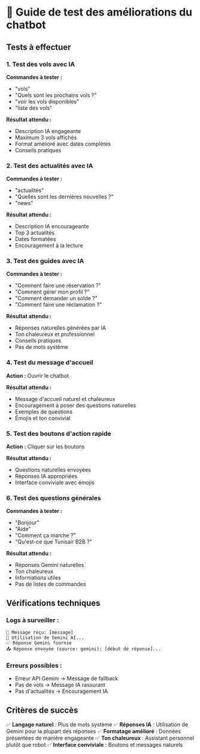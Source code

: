 # 🧪 Guide de test des améliorations du chatbot

## Tests à effectuer

### 1. **Test des vols avec IA**
**Commandes à tester :**
- "vols"
- "Quels sont les prochains vols ?"
- "voir les vols disponibles"
- "liste des vols"

**Résultat attendu :**
- Description IA engageante
- Maximum 3 vols affichés
- Format amélioré avec dates complètes
- Conseils pratiques

### 2. **Test des actualités avec IA**
**Commandes à tester :**
- "actualités"
- "Quelles sont les dernières nouvelles ?"
- "news"

**Résultat attendu :**
- Description IA encourageante
- Top 3 actualités
- Dates formatées
- Encouragement à la lecture

### 3. **Test des guides avec IA**
**Commandes à tester :**
- "Comment faire une réservation ?"
- "Comment gérer mon profil ?"
- "Comment demander un solde ?"
- "Comment faire une réclamation ?"

**Résultat attendu :**
- Réponses naturelles générées par IA
- Ton chaleureux et professionnel
- Conseils pratiques
- Pas de mots système

### 4. **Test du message d'accueil**
**Action :** Ouvrir le chatbot

**Résultat attendu :**
- Message d'accueil naturel et chaleureux
- Encouragement à poser des questions naturelles
- Exemples de questions
- Émojis et ton convivial

### 5. **Test des boutons d'action rapide**
**Action :** Cliquer sur les boutons

**Résultat attendu :**
- Questions naturelles envoyées
- Réponses IA appropriées
- Interface conviviale avec émojis

### 6. **Test des questions générales**
**Commandes à tester :**
- "Bonjour"
- "Aide"
- "Comment ça marche ?"
- "Qu'est-ce que Tunisair B2B ?"

**Résultat attendu :**
- Réponses Gemini naturelles
- Ton chaleureux
- Informations utiles
- Pas de listes de commandes

## Vérifications techniques

### Logs à surveiller :
```
📨 Message reçu: [message]
🤖 Utilisation de Gemini AI...
✅ Réponse Gemini fournie
📤 Réponse envoyée (source: gemini): [début de réponse]...
```

### Erreurs possibles :
- Erreur API Gemini → Message de fallback
- Pas de vols → Message IA rassurant
- Pas d'actualités → Encouragement IA

## Critères de succès

✅ **Langage naturel** : Plus de mots système
✅ **Réponses IA** : Utilisation de Gemini pour la plupart des réponses
✅ **Formatage amélioré** : Données présentées de manière engageante
✅ **Ton chaleureux** : Assistant personnel plutôt que robot
✅ **Interface conviviale** : Boutons et messages naturels
